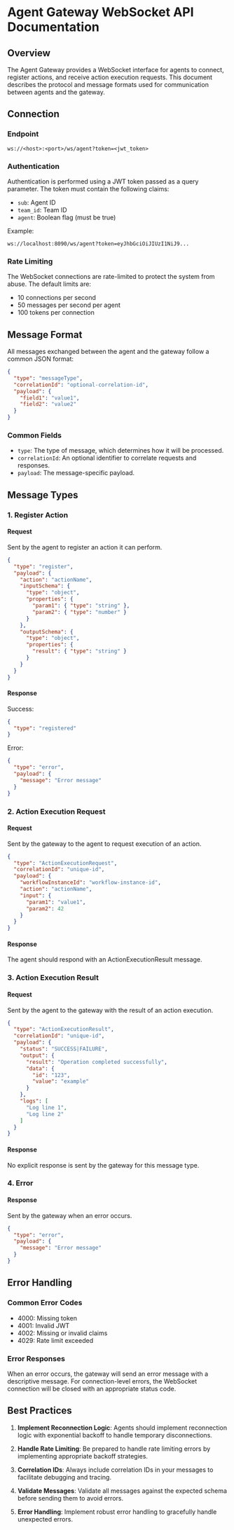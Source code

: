 # Agent Gateway WebSocket API Documentation

## Overview

The Agent Gateway provides a WebSocket interface for agents to connect, register actions, and receive action execution requests. This document describes the protocol and message formats used for communication between agents and the gateway.

## Connection

### Endpoint

```
ws://<host>:<port>/ws/agent?token=<jwt_token>
```

### Authentication

Authentication is performed using a JWT token passed as a query parameter. The token must contain the following claims:
- `sub`: Agent ID
- `team_id`: Team ID
- `agent`: Boolean flag (must be true)

Example:
```
ws://localhost:8090/ws/agent?token=eyJhbGciOiJIUzI1NiJ9...
```

### Rate Limiting

The WebSocket connections are rate-limited to protect the system from abuse. The default limits are:
- 10 connections per second
- 50 messages per second per agent
- 100 tokens per connection

## Message Format

All messages exchanged between the agent and the gateway follow a common JSON format:

```json
{
  "type": "messageType",
  "correlationId": "optional-correlation-id",
  "payload": {
    "field1": "value1",
    "field2": "value2"
  }
}
```

### Common Fields

- `type`: The type of message, which determines how it will be processed.
- `correlationId`: An optional identifier to correlate requests and responses.
- `payload`: The message-specific payload.

## Message Types

### 1. Register Action

#### Request

Sent by the agent to register an action it can perform.

```json
{
  "type": "register",
  "payload": {
    "action": "actionName",
    "inputSchema": {
      "type": "object",
      "properties": {
        "param1": { "type": "string" },
        "param2": { "type": "number" }
      }
    },
    "outputSchema": {
      "type": "object",
      "properties": {
        "result": { "type": "string" }
      }
    }
  }
}
```

#### Response

Success:
```json
{
  "type": "registered"
}
```

Error:
```json
{
  "type": "error",
  "payload": {
    "message": "Error message"
  }
}
```

### 2. Action Execution Request

#### Request

Sent by the gateway to the agent to request execution of an action.

```json
{
  "type": "ActionExecutionRequest",
  "correlationId": "unique-id",
  "payload": {
    "workflowInstanceId": "workflow-instance-id",
    "action": "actionName",
    "input": {
      "param1": "value1",
      "param2": 42
    }
  }
}
```

#### Response

The agent should respond with an ActionExecutionResult message.

### 3. Action Execution Result

#### Request

Sent by the agent to the gateway with the result of an action execution.

```json
{
  "type": "ActionExecutionResult",
  "correlationId": "unique-id",
  "payload": {
    "status": "SUCCESS|FAILURE",
    "output": {
      "result": "Operation completed successfully",
      "data": {
        "id": "123",
        "value": "example"
      }
    },
    "logs": [
      "Log line 1",
      "Log line 2"
    ]
  }
}
```

#### Response

No explicit response is sent by the gateway for this message type.

### 4. Error

#### Response

Sent by the gateway when an error occurs.

```json
{
  "type": "error",
  "payload": {
    "message": "Error message"
  }
}
```

## Error Handling

### Common Error Codes

- 4000: Missing token
- 4001: Invalid JWT
- 4002: Missing or invalid claims
- 4029: Rate limit exceeded

### Error Responses

When an error occurs, the gateway will send an error message with a descriptive message. For connection-level errors, the WebSocket connection will be closed with an appropriate status code.

## Best Practices

1. **Implement Reconnection Logic**: Agents should implement reconnection logic with exponential backoff to handle temporary disconnections.

2. **Handle Rate Limiting**: Be prepared to handle rate limiting errors by implementing appropriate backoff strategies.

3. **Correlation IDs**: Always include correlation IDs in your messages to facilitate debugging and tracing.

4. **Validate Messages**: Validate all messages against the expected schema before sending them to avoid errors.

5. **Error Handling**: Implement robust error handling to gracefully handle unexpected errors.
